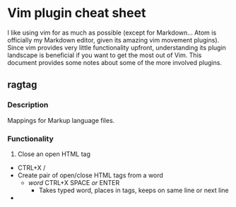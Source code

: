 # Vim plugin cheat sheet

I like using vim for as much as possible (except for Markdown... Atom is officially my Markdown editor, given its amazing vim movement plugins). Since vim provides very little functionality upfront, understanding its plugin landscape is beneficial if you want to get the most out of Vim. This document provides some notes about some of the more involved plugins.

## ragtag

### Description
Mappings for Markup language files.

### Functionality

1. Close an open HTML tag
  * CTRL+X /
* Create pair of open/close HTML tags from a word
  * *word* CTRL+X SPACE *or* ENTER
    * Takes typed word, places in tags, keeps on same line or next line
*
